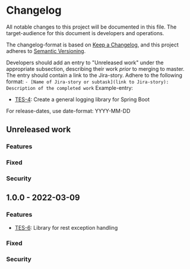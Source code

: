 # Changelog

All notable changes to this project will be documented in this file. The target-audience for this document is developers and operations.

The changelog-format is based on [Keep a Changelog](https://keepachangelog.com/en/1.0.0/), and this project adheres to [Semantic Versioning](https://semver.org/spec/v2.0.0.html).

Developers should add an entry to "Unreleased work" under the appropriate subsection, describing their work _prior_ to merging to master. The entry should contain a link to the Jira-story.
Adhere to the following format:
`- [Name of Jira-story or subtask](link to Jira-story): Description of the completed work`
Example-entry:

- [TES-4](https://sunepoulsen.atlassian.net/browse/TES-4): Create a general logging library for Spring Boot

For release-dates, use date-format: YYYY-MM-DD

## Unreleased work
### Features

### Fixed

### Security

## 1.0.0 - 2022-03-09
### Features
- [TES-6](https://sunepoulsen.atlassian.net/browse/TES-6): Library for rest exception handling

### Fixed

### Security

